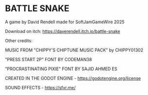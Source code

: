 # BATTLE SNAKE

A game by David Rendell made for SoftJamGameWire 2025

Download on itch: https://daverendell.itch.io/battle-snake

Other credits:

MUSIC FROM "CHIPPY'S CHIPTUNE MUSIC PACK" by CHIPPY01302

"PRESS START 2P" FONT BY CODEMAN38

"PROCRASTINATING PIXIE" FONT BY SAJID AHMED ES

CREATED IN THE GODOT ENGINE - https://godotengine.org/license

SOUND EFFECTS - https://sfxr.me/
